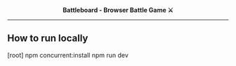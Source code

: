 <p align="center">
  <strong>Battleboard - Browser Battle Game ⚔️</strong>
</p>

---

## How to run locally

[root]
npm concurrent:install
npm run dev
